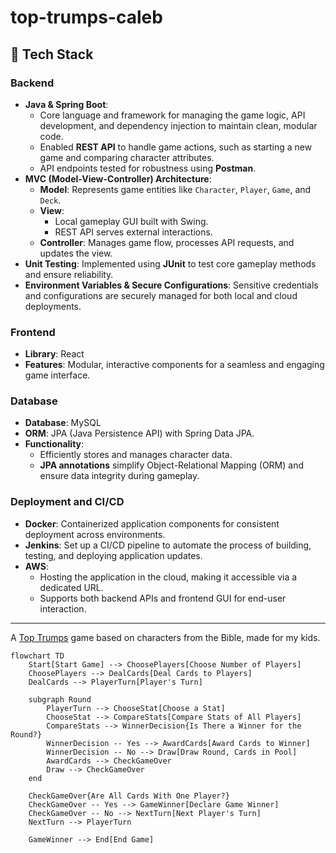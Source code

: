 # top-trumps-caleb

## 🔧 Tech Stack

### Backend
- **Java & Spring Boot**: 
  - Core language and framework for managing the game logic, API development, and dependency injection to maintain clean, modular code.
  - Enabled **REST API** to handle game actions, such as starting a new game and comparing character attributes.
  - API endpoints tested for robustness using **Postman**.
- **MVC (Model-View-Controller) Architecture**:
  - **Model**: Represents game entities like `Character`, `Player`, `Game`, and `Deck`.
  - **View**: 
    - Local gameplay GUI built with Swing.
    - REST API serves external interactions.
  - **Controller**: Manages game flow, processes API requests, and updates the view.
- **Unit Testing**: Implemented using **JUnit** to test core gameplay methods and ensure reliability.
- **Environment Variables & Secure Configurations**: Sensitive credentials and configurations are securely managed for both local and cloud deployments.

### Frontend
- **Library**: React
- **Features**: Modular, interactive components for a seamless and engaging game interface.

### Database
- **Database**: MySQL
- **ORM**: JPA (Java Persistence API) with Spring Data JPA.
- **Functionality**:
  - Efficiently stores and manages character data.
  - **JPA annotations** simplify Object-Relational Mapping (ORM) and ensure data integrity during gameplay.

### Deployment and CI/CD
- **Docker**: Containerized application components for consistent deployment across environments.
- **Jenkins**: Set up a CI/CD pipeline to automate the process of building, testing, and deploying application updates.
- **AWS**: 
  - Hosting the application in the cloud, making it accessible via a dedicated URL.
  - Supports both backend APIs and frontend GUI for end-user interaction.
_______

A [Top Trumps](https://en.wikipedia.org/wiki/Top_Trumps) game based on characters from the Bible, made for my kids.
```mermaid
flowchart TD
    Start[Start Game] --> ChoosePlayers[Choose Number of Players]
    ChoosePlayers --> DealCards[Deal Cards to Players]
    DealCards --> PlayerTurn[Player's Turn]

    subgraph Round
        PlayerTurn --> ChooseStat[Choose a Stat]
        ChooseStat --> CompareStats[Compare Stats of All Players]
        CompareStats --> WinnerDecision{Is There a Winner for the Round?}
        WinnerDecision -- Yes --> AwardCards[Award Cards to Winner]
        WinnerDecision -- No --> Draw[Draw Round, Cards in Pool]
        AwardCards --> CheckGameOver
        Draw --> CheckGameOver
    end

    CheckGameOver{Are All Cards With One Player?}
    CheckGameOver -- Yes --> GameWinner[Declare Game Winner]
    CheckGameOver -- No --> NextTurn[Next Player's Turn]
    NextTurn --> PlayerTurn

    GameWinner --> End[End Game]
```

